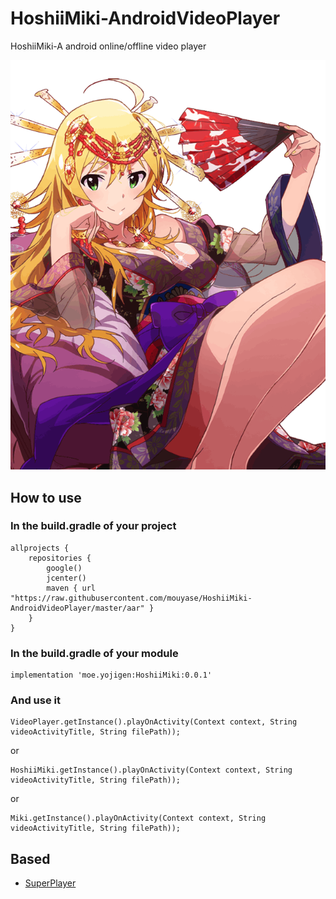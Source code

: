 # HoshiiMiki-AndroidVideoPlayer
HoshiiMiki-A android online/offline video player

![](https://raw.githubusercontent.com/mouyase/HoshiiMiki-AndroidVideoPlayer/master/Hoshii-Miki.png)

## How to use

### In the build.gradle of your project

```
allprojects {
    repositories {
        google()
        jcenter()
        maven { url "https://raw.githubusercontent.com/mouyase/HoshiiMiki-AndroidVideoPlayer/master/aar" }
    }
}
```

### In the build.gradle of your module

```
implementation 'moe.yojigen:HoshiiMiki:0.0.1'
```

### And use it

```
VideoPlayer.getInstance().playOnActivity(Context context, String videoActivityTitle, String filePath));
```
or
```
HoshiiMiki.getInstance().playOnActivity(Context context, String videoActivityTitle, String filePath));
```
or
```
Miki.getInstance().playOnActivity(Context context, String videoActivityTitle, String filePath));
```


## Based

 - [SuperPlayer](https://github.com/tencentyun/SuperPlayer_Android)